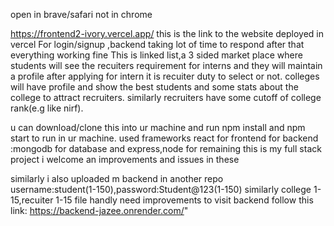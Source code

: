 
open in brave/safari not in chrome

https://frontend2-ivory.vercel.app/
this is the link to the website deployed in vercel
For login/signup ,backend taking lot of time to respond after that everything working fine
This is linked list,a 3 sided market place where students will see the recuiters requirement for interns and they will maintain a profile 
after applying for intern it is recuiter duty to select or not.
 colleges will  have profile and show the best students and some stats about the college to attract recruiters.
 similarly recruiters have some cutoff of college rank(e.g like nirf).

 u can download/clone this into ur machine and run npm install and npm start to run in ur machine.
 used frameworks react for frontend
 for backend :mongodb for database and express,node for remaining 
 this is my full stack project i welcome an improvements and issues in these 

 similarly i also uploaded m backend in another repo  
 username:student(1-150),password:Student@123(1-150)
 similarly college 1-15,recuiter 1-15
 file handly need improvements
 to visit backend follow this link: https://backend-jazee.onrender.com/"
